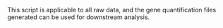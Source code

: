 This script is applicable to all raw data, and the gene quantification files generated can be used for downstream analysis.
